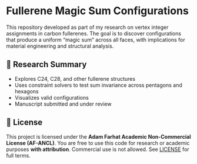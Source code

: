 # Fullerene Magic Sum Configurations

This repository  developed as part of my research on vertex integer assignments in carbon fullerenes. 
The goal is to discover configurations that produce a uniform “magic sum” across all faces, 
with implications for material engineering and structural analysis.

## 🔬 Research Summary

- Explores C24, C28, and other fullerene structures
- Uses constraint solvers to test sum invariance across pentagons and hexagons
- Visualizes valid configurations
- Manuscript submitted and under review

## 📄 License

This project is licensed under the **Adam Farhat Academic Non-Commercial License (AF-ANCL)**. You are free to use this code for research or academic purposes **with attribution**. Commercial use is not allowed. See [LICENSE](LICENSE) for full terms.





